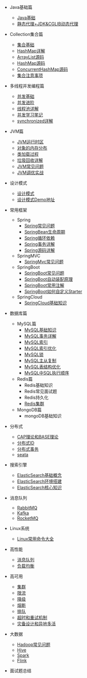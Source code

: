 - Java基础篇
  - [Java基础](./Java/basis/Java基础.md)
  - [静态代理+JDK&CGLIB动态代理](./Java/basis/静态代理+JDK&CGLIB动态代理.md)

- Collection集合篇
  - [集合基础](./Java/collection/Java%E9%9B%86%E5%90%88%E5%9F%BA%E7%A1%80.md)
  - [HashMap详解](./Java/collection/HashMap常见问题.md)
  - [ArrayList源码](./Java/collection/arraylist-source-code.md)
  - [HashMap源码](./Java/collection/hashmap-source-code.md)
  - [ConcurrentHashMap源码](./Java/collection/concurrent-hash-map-source-code.md)
  - [集合注意事项](./Java/collection/集合注意事项.md)

- 多线程并发编程篇
  - [并发基础](./Java/concurrent/java并发基础.md)
  - [并发进阶](./Java/concurrent/java并发进阶.md)
  - [线程池详解](./Java/concurrent/thread-pool.md)
  - [并发学习笔记](./Java/concurrent/JUC并发学习.md)
  - [synchronized详解](./Java/concurrent/synchronized详解.md)

- JVM篇
  - [JVM运行时区](./Java/jvm/jvm-partition.md)
  - [对象的内存分布](./Java/jvm/Java对象内存分布.md)
  - [类加载过程](./Java/jvm/jvm-类加载过程.md)
  - [垃圾回收详解](./Java/jvm/垃圾回收详解.md)
  - [JVM常见问题](./Java/jvm/jvm-常见问题.md)
  - [JVM调优实战](./Java/jvm/JVM调优实战.md)

- 设计模式

  - [设计模式](./Java/design-pattern/23种设计模式.md)
  - [设计模式Demo地址](https://github.com/ITenderL/design_pattern)
- 常用框架
  - Spring
    - [Spring常见问题](./framework/spring/spring-basis.md)
    - [SpringBean生命周期](./framework/spring/spring-bean生命周期.md)
    - [Spring循环依赖](./framework/spring/spring-循环依赖.md)
    - [Spring事务详解](./framework/spring/spring-transaction.md)
    - [Spring源码详解](./framework/spring/spring-source-code.md)
  - SpringMVC
    - [SpringMvc常见问题](framework/spring-mvc/spring-mvc-basis.md)
  - SpringBoot
    - [SpringBoot常见问题](framework/springboot/spring-boot-basis.md)
    - [SpringBoot自动装配原理](framework/springboot/spring-boot自动装配原理)
    - [SpringBoot常用注解](framework/springboot/spring-boot常用注解.md)
    - [SpringBoot如何自定义Starter](framework/springboot/spring-boot自定义Starter)
  - SpringCloud
    - [SpringCloud基础知识](framework/springcloud/spring-cloud-basis.md)
- 数据库篇
  - MySQL篇
    - [MySQL基础知识](./database/mysql/mysql-basis.md)
    - [MySQL事务详解](./database/mysql/mysql-transaction.md)
    - [MySQL索引](./database/mysql/mysql-index-introduce.md)
    - [MySQL索引优化](./database/mysql/mysql-optimize-index.md)
    - [MySQL锁](./database/mysql/mysql-lock.md)
    - [MySQL主从复制](./database/mysql/mysql-master-slave.md)
    - [MySQL表结构优化](./database/mysql/mysql-optimize-table-structure.md)
    - [MySQL中SQL执行顺序](./database/mysql/MySQL中SQL执行顺序.md)
  - Redis篇
    - Redis基础知识
    - Redis常见面试题
    - Redis持久化
    - [Redis集群](./database/redis/Redis集群.md)
  - MongoDB篇
    - mongoDB基础知识

- 分布式
  - [CAP理论和BASE理论](./distributed-system/分布式理论.md)
  - [分布式ID](./distributed-system/分布式ID.md)
  - [分布式事务](./distributed-system/distributed_transaction.md)
  - [seata](./distributed-system/seata.md)

- 搜索引擎
  - [ElasticSearch基础概念](./database/elasticsearch/Elasticsearch基础概念.md)
  - [ElasticSearch环境搭建](./database/elasticsearch/Elasticsearch环境搭建.md)
  - [ElasticSearch核心知识](./database/elasticsearch/Elasticsearch知识必备.md)

- 消息队列

  - [RabbitMQ](./distributed-middleware/mq/RabbitMQ常见面试题总结)
  - [Kafka](./distributed-middleware/mq/Kafka.md)
  - [RocketMQ](./distributed-middleware/mq/RocketMQ.md)

- Linux系统
  - [Linux常用命令大全](./linux/linux-command.md)

- 高性能

  - [消息队列](消息队列.md)
  - [负载均衡](负载均衡.md)

- 高可用
  - [集群](集群.md)
  - [限流](限流.md)
  - [降级](降级.md)
  - [熔断](熔断.md)
  - [排队](排队.md)
  - [超时和重试机制](超时重试.md)
  - [灾备设计和异地多活](灾备和异地多活.md)

- 大数据
  - [Hadoop常见问题](./bigdata/hadoop/hadoop-basis.md)
  - [Hive](./bigdata/hive/hive-basis.md)
  - [Spark](./bigdata/spark/spark-basis.md)
  - [Flink](./bigdata/flink/flink-basis.md)

- 面试题总结
